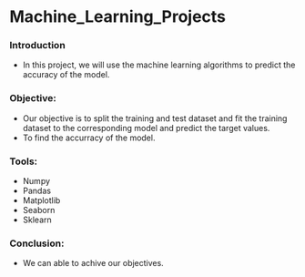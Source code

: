 # Machine_Learning_Projects

### Introduction

- In this project, we will use the machine learning algorithms to predict the accuracy of the model.


### Objective:

- Our objective is to split the training and test dataset and fit the training dataset to the corresponding model and predict the target values.
- To find the accurracy of the model.

### Tools:
- Numpy
- Pandas
- Matplotlib 
- Seaborn
- Sklearn

### Conclusion:

- We can able to achive our objectives.
